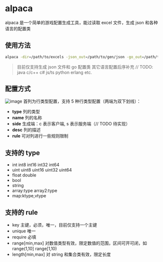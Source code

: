 # alpaca
alpaca 是一个简单的游戏配置生成工具，能过读取 excel 文件，生成 json 和各种语言的配置类

## 使用方法
```bash
alpaca -dir=/path/to/excels -json_out=/path/to/gen/json -go_out=/path/to/gen/go
```
> 目前仅支持生成 json 文件和 go 配置类
> 其它语言配置后序补充
> // TODO: java c/c++ c# js/ts python erlang etc.

## 配置方式
![image](https://github.com/lgynico/alpaca/assets/2893568/0dc005af-3958-449f-8188-1a7a60362ac9)
首列为行类型配置，支持 5 种行类型配置（两端为双下划线）：
- __type__ 列的类型
- __name__ 列的名称
- __side__ 生成端：c 表示客户端, s 表示服务端（// TODO 待实现）
- __desc__ 列的描述
- __rule__ 可对列进行一些规则限制

## 支持的 __type__
- int int8 int16 int32 int64
- uint uint8 uint16 uint32 uint64
- float double
- bool
- string
- array:type array2:type
- map:ktype,vtype

## 支持的 __rule__
- key 主键，必须，唯一，目前仅支持一个主键
- unique 唯一
- require 必填
- range[min,max] 对数值类型有效，限定数值的范围，区间可开可闭，如 range(1,10] range[1,10)
- length[min,max] 对 string 和集合类有效，限定长度
